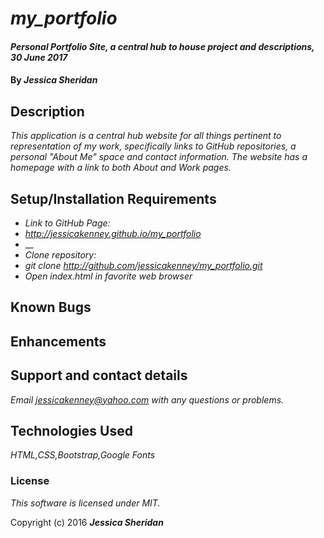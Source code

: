 # _my_portfolio_

#### _Personal Portfolio Site, a central hub to house project and descriptions, 30 June 2017_

#### By _**Jessica Sheridan**_

## Description

_This application is a central hub website for all things pertinent to representation of my work, specifically links to GitHub repositories, a personal "About Me" space and contact information. The website has a homepage with a link to both About and Work pages._

## Setup/Installation Requirements

* _Link to GitHub Page:_
* _http://jessicakenney.github.io/my_portfolio_
* __
* _Clone repository:_
* _git clone http://github.com/jessicakenney/my_portfolio.git_
* _Open index.html in favorite web browser_

## Known Bugs

## Enhancements

## Support and contact details

_Email jessicakenney@yahoo.com with any questions or problems._

## Technologies Used

_HTML,CSS,Bootstrap,Google Fonts_

### License

*This software is licensed under MIT.*

Copyright (c) 2016 **_Jessica Sheridan_**
